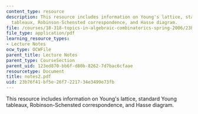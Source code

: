 ```yaml
---
content_type: resource
description: This resource includes information on Young's lattice, standard Young
  tableaux, Robinson-Schensted correspondence, and Hasse diagram.
file: /courses/18-318-topics-in-algebraic-combinatorics-spring-2006/23b76f41bf5e26f7221734e3499e73fb_notes2.pdf
file_type: application/pdf
learning_resource_types:
- Lecture Notes
ocw_type: OCWFile
parent_title: Lecture Notes
parent_type: CourseSection
parent_uid: 123ed870-bb6f-d80b-8262-7d7bac6cfaae
resourcetype: Document
title: notes2.pdf
uid: 23b76f41-bf5e-26f7-2217-34e3499e73fb
---
```

This resource includes information on Young's lattice, standard Young tableaux, Robinson-Schensted correspondence, and Hasse diagram.


